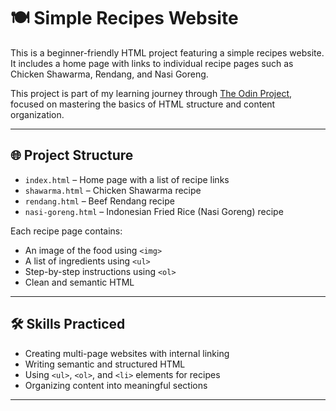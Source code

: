 # 🍽️ Simple Recipes Website

This is a beginner-friendly HTML project featuring a simple recipes website. It includes a home page with links to individual recipe pages such as Chicken Shawarma, Rendang, and Nasi Goreng.

This project is part of my learning journey through [The Odin Project](https://www.theodinproject.com/), focused on mastering the basics of HTML structure and content organization.

---

## 🌐 Project Structure

- `index.html` – Home page with a list of recipe links
- `shawarma.html` – Chicken Shawarma recipe
- `rendang.html` – Beef Rendang recipe
- `nasi-goreng.html` – Indonesian Fried Rice (Nasi Goreng) recipe

Each recipe page contains:
- An image of the food using `<img>`
- A list of ingredients using `<ul>`
- Step-by-step instructions using `<ol>`
- Clean and semantic HTML

---

## 🛠️ Skills Practiced

- Creating multi-page websites with internal linking
- Writing semantic and structured HTML
- Using `<ul>`, `<ol>`, and `<li>` elements for recipes
- Organizing content into meaningful sections

---